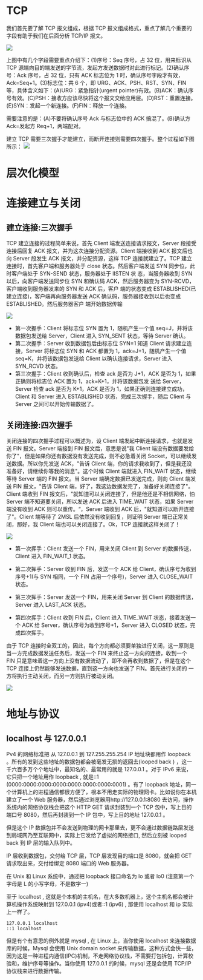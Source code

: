 # TCP

我们首先要了解 TCP 报文组成，根据 TCP 报文组成格式，重点了解几个重要的字段有助于我们在后面分析 TCP/IP 报文。

![](http://www.2cto.com/uploadfile/2013/1022/20131022025345890.png)

上图中有几个字段需要重点介绍下：(1)序号：Seq 序号，占 32 位，用来标识从 TCP 源端向目的端发送的字节流，发起方发送数据时对此进行标记。(2)确认序号：Ack 序号，占 32 位，只有 ACK 标志位为 1 时，确认序号字段才有效，Ack=Seq+1。(3)标志位：共 6 个，即 URG、ACK、PSH、RST、SYN、FIN 等，具体含义如下：(A)URG：紧急指针(urgent pointer)有效。(B)ACK：确认序号有效。(C)PSH：接收方应该尽快将这个报文交给应用层。(D)RST：重置连接。(E)SYN：发起一个新连接。(F)FIN：释放一个连接。

需要注意的是：(A)不要将确认序号 Ack 与标志位中的 ACK 搞混了。(B)确认方 Ack=发起方 Req+1，两端配对。

建立 TCP 需要三次握手才能建立，而断开连接则需要四次握手。整个过程如下图所示：
![](http://hi.csdn.net/attachment/201108/7/0_131271823564Rx.gif)

# 层次化模型

# 连接建立与关闭

## 建立连接:三次握手

TCP 建立连接的过程简单来说，首先 Client 端发送连接请求报文，Server 段接受连接后回复 ACK 报文，并为这次连接分配资源。Client 端接收到 ACK 报文后也向 Server 段发生 ACK 报文，并分配资源，这样 TCP 连接就建立了。TCP 建立连接时，首先客户端和服务器处于 close 状态。然后客户端发送 SYN 同步位，此时客户端处于 SYN-SEND 状态，服务器处于 lISTEN 状 态，当服务器收到 SYN 以后，向客户端发送同步位 SYN 和确认码 ACK，然后服务器变为 SYN-RCVD，客户端收到服务器发来的 SYN 和 ACK 后，客户 端的状态变成 ESTABLISHED(已建立连接)，客户端再向服务器发送 ACK 确认码，服务器接收到以后也变成 ESTABLISHED。然后服务器客户 端开始数据传输

![](https://coding.net/u/hoteam/p/Cache/git/raw/master/2016/8/2/tcp-three-way-handshake-four-wave.png)

- 第一次握手：Client 将标志位 SYN 置为 1，随机产生一个值 seq=J，并将该数据包发送给 Server，Client 进入 SYN_SENT 状态，等待 Server 确认。
- 第二次握手：Server 收到数据包后由标志位 SYN=1 知道 Client 请求建立连接，Server 将标志位 SYN 和 ACK 都置为 1，ack=J+1，随机产生一个值 seq=K，并将该数据包发送给 Client 以确认连接请求，Server 进入 SYN_RCVD 状态。
- 第三次握手：Client 收到确认后，检查 ack 是否为 J+1，ACK 是否为 1，如果正确则将标志位 ACK 置为 1，ack=K+1，并将该数据包发 送给 Server，Server 检查 ack 是否为 K+1，ACK 是否为 1，如果正确则连接建立成功，Client 和 Server 进入 ESTABLISHED 状态，完成三次握手，随后 Client 与 Server 之间可以开始传输数据了。

## 关闭连接:四次握手

关闭连接的四次握手过程可以概述为，设 Client 端发起中断连接请求，也就是发送 FIN 报文。Server 端接到 FIN 报文后，意思是说"我 Client 端没有数据要发给你了"，但是如果你还有数据没有发送完成，则不必急着关闭 Socket，可以继续发送数据。所以你先发送 ACK，"告诉 Client 端，你的请求我收到了，但是我还没准备好，请继续你等我的消息"。这个时候 Client 端就进入 FIN_WAIT 状态，继续等待 Server 端的 FIN 报文。当 Server 端确定数据已发送完成，则向 Client 端发送 FIN 报文，"告诉 Client 端，好了，我这边数据发完了，准备好关闭连接了"。Client 端收到 FIN 报文后，"就知道可以关闭连接了，但是他还是不相信网络，怕 Server 端不知道要关闭，所以发送 ACK 后进入 TIME_WAIT 状态，如果 Server 端没有收到 ACK 则可以重传。“，Server 端收到 ACK 后，"就知道可以断开连接了"。Client 端等待了 2MSL 后依然没有收到回复，则证明 Server 端已正常关闭，那好，我 Client 端也可以关闭连接了。Ok，TCP 连接就这样关闭了！

![](https://coding.net/u/hoteam/p/Cache/git/raw/master/2016/8/2/tcp-three-way-handshake-four-wave_1_thumb.png)

- 第一次挥手：Client 发送一个 FIN，用来关闭 Client 到 Server 的数据传送，Client 进入 FIN_WAIT_1 状态。

- 第二次挥手：Server 收到 FIN 后，发送一个 ACK 给 Client，确认序号为收到序号+1(与 SYN 相同，一个 FIN 占用一个序号)，Server 进入 CLOSE_WAIT 状态。

- 第三次挥手：Server 发送一个 FIN，用来关闭 Server 到 Client 的数据传送，Server 进入 LAST_ACK 状态。

- 第四次挥手：Client 收到 FIN 后，Client 进入 TIME_WAIT 状态，接着发送一个 ACK 给 Server，确认序号为收到序号+1，Server 进入 CLOSED 状态，完成四次挥手。

由于 TCP 连接时全双工的，因此，每个方向都必须要单独进行关闭，这一原则是当一方完成数据发送任务后，发送一个 FIN 来终止这一方向的连接，收到一个 FIN 只是意味着这一方向上没有数据流动了，即不会再收到数据了，但是在这个 TCP 连接上仍然能够发送数据，直到这一方向也发送了 FIN。首先进行关闭的 一方将执行主动关闭，而另一方则执行被动关闭。

![](http://www.2cto.com/uploadfile/2013/1022/20131022025351387.png)

# 地址与协议

## localhost 与 127.0.0.1

Pv4 的网络标准把 从 127.0.0.1 到 127.255.255.254 IP 地址块都用作 loopback 。所有的发到这些地址的数据包都会被毫发无损的返回去(looped back ) ，这一千六百多万个个地址中，最知名的、最常用的就是 127.0.0.1 。对于 IPv6 来说，它只把一个地址用作 loopback , 就是::1 (0000:0000:0000:0000:0000:0000:0000:0001) 。有了 loopback 地址，同一个计算机上的进程通信都很方便了，根本不用走实际的物理网卡。比如说你在本机建立了一个 Web 服务器，然后通过浏览器用http://127.0.0.1:8080 去访问，操作系统内的网络协议栈会把这个 HTTP GET 请求封装到一个 TCP 包中，写上目的端口号 8080，然后再封装到一个 IP 包中，写上目的地址 127.0.0.1 。

但是这个 IP 数据包并不会发送到物理的网卡那里去，更不会通过数据链路层发送到局域网乃至互联网中，实际上它发给了虚拟的网络接口, 然后立刻被 looped back 到 IP 层的输入队列中。

IP 层收到数据包，交付给 TCP 层，TCP 层发现目的端口是 8080，就会把 GET 请求取出来，交付给绑定 8080 端口的 Web 服务器。

在 Unix 和 Linux 系统中，通过把 loopback 接口命名为 lo 或者 lo0 (注意第一个字母是 L 的小写字母，不是数字一)

至于 localhost , 这就是个本机的主机名，在大多数机器上，这个主机名都会被计算机操作系统映射到 127.0.0.1 (ipv4)或者::1 (ipv6) , 那使用 localhost 和 ip 实际上一样了。

```
127.0.0.1 localhost
::1 localhost
```

但是有个有意思的例外就是 mysql , 在 Linux 上，当你使用 localhost 来连接数据库的时候，Mysql 会使用 Unix domain socket 来传输数据，这种方式会快一些，因为这是一种进程内通信(IPC)机制，不走网络协议栈，不需要打包拆包，计算校验和，维护序号等操作。当你使用 127.0.0.1 的时候，mysql 还是会使用 TCP/IP 协议栈来进行数据传输。

